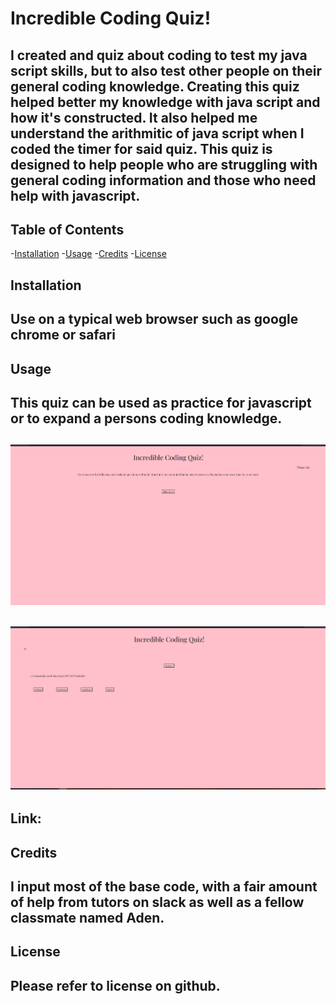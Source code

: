 # Incredible Coding Quiz!

## I created and quiz about coding to test my java script skills, but to also test other people on their general coding knowledge. Creating this quiz helped better my knowledge with java script and how it's constructed. It also helped me understand the arithmitic of java script when I coded the timer for said quiz. This quiz is designed to help people who are struggling with general coding information and those who need help with javascript.

## Table of Contents
 -[Installation](#installation)
 -[Usage](#usage)
 -[Credits](#credits)
 -[License](#license)
## Installation
## Use on a typical web browser such as google chrome or safari
## Usage
## This quiz can be used as practice for javascript or to expand a persons coding knowledge.
## ![Image of starting page](/2023-04-13%20(2).png)
## ![Image of questions page](/2023-04-13%20(3).png)
## Link:
## Credits
## I input most of the base code, with a fair amount of help from tutors on slack as well as a fellow classmate named Aden.
## License
## Please refer to license on github. 

